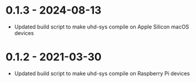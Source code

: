 # 0.1.3 - 2024-08-13

* Updated build script to make uhd-sys compile on Apple Silicon macOS devices

# 0.1.2 - 2021-03-30

* Updated build script to make uhd-sys compile on Raspberry Pi devices
